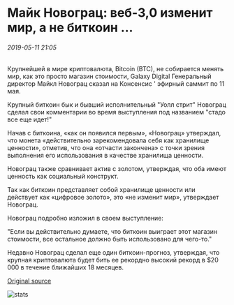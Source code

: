 # Майк Новограц: веб-3,0 изменит мир, а не биткоин ...

###### 2019-05-11 21:05

Крупнейшей в мире криптовалюта, Bitcoin (BTC), не собирается менять мир, как это просто магазин стоимости, Galaxy Digital Генеральный директор Майкл Новограц сказал на Консенсис ' эфирный саммит по 11 мая.

Крупный биткоин бык и бывший исполнительный "Уолл стрит" Новограц сделал свои комментарии во время выступления под названием "стадо все еще идет!"

Начав с биткоина, «как он появился первым», «Новограц» утверждал, что монета «действительно зарекомендовала себя как хранилище ценности», отметив, что она «отчасти закончена» с точки зрения выполнения его использования в качестве хранилища ценности.

Новограц также сравнивает актив с золотом, утверждая, что оба имеют ценность как социальный конструкт.

Так как биткоин представляет собой хранилище ценности или действует как «цифровое золото», это «не изменит мир», утверждает Новограц.

Новограц подробно изложил в своем выступление:

"Если вы действительно думаете, что биткоин выиграет этот магазин стоимости, все остальное должно быть использовано для чего-то."

Недавно Новограц сделал еще один биткоин-прогноз, утверждая, что крупная криптовалюта будет бить ее рекордно высокий рекорд в $20 000 в течение ближайших 18 месяцев.

[Original source](https://cointelegraph.com/news/mike-novogratz-web-30-will-change-the-world-not-bitcoin)

![stats](https://c.statcounter.com/11760860/0/a89fa40b/1/ "stats")